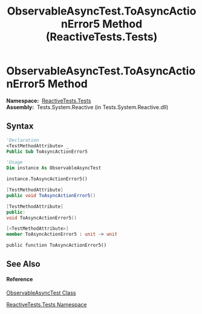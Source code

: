﻿---
title: ObservableAsyncTest.ToAsyncActionError5 Method  (ReactiveTests.Tests)
TOCTitle: ToAsyncActionError5 Method
ms:assetid: M:ReactiveTests.Tests.ObservableAsyncTest.ToAsyncActionError5
ms:mtpsurl: https://msdn.microsoft.com/en-us/library/reactivetests.tests.observableasynctest.toasyncactionerror5(v=VS.103)
ms:contentKeyID: 36619237
ms.date: 06/28/2011
mtps_version: v=VS.103
f1_keywords:
- ReactiveTests.Tests.ObservableAsyncTest.ToAsyncActionError5
dev_langs:
- CSharp
- JScript
- VB
- FSharp
- c++
---

# ObservableAsyncTest.ToAsyncActionError5 Method

**Namespace:**  [ReactiveTests.Tests](hh289046\(v=vs.103\).md)  
**Assembly:**  Tests.System.Reactive (in Tests.System.Reactive.dll)

## Syntax

``` vb
'Declaration
<TestMethodAttribute> _
Public Sub ToAsyncActionError5
```

``` vb
'Usage
Dim instance As ObservableAsyncTest

instance.ToAsyncActionError5()
```

``` csharp
[TestMethodAttribute]
public void ToAsyncActionError5()
```

``` c++
[TestMethodAttribute]
public:
void ToAsyncActionError5()
```

``` fsharp
[<TestMethodAttribute>]
member ToAsyncActionError5 : unit -> unit 
```

``` jscript
public function ToAsyncActionError5()
```

## See Also

#### Reference

[ObservableAsyncTest Class](hh314747\(v=vs.103\).md)

[ReactiveTests.Tests Namespace](hh289046\(v=vs.103\).md)

